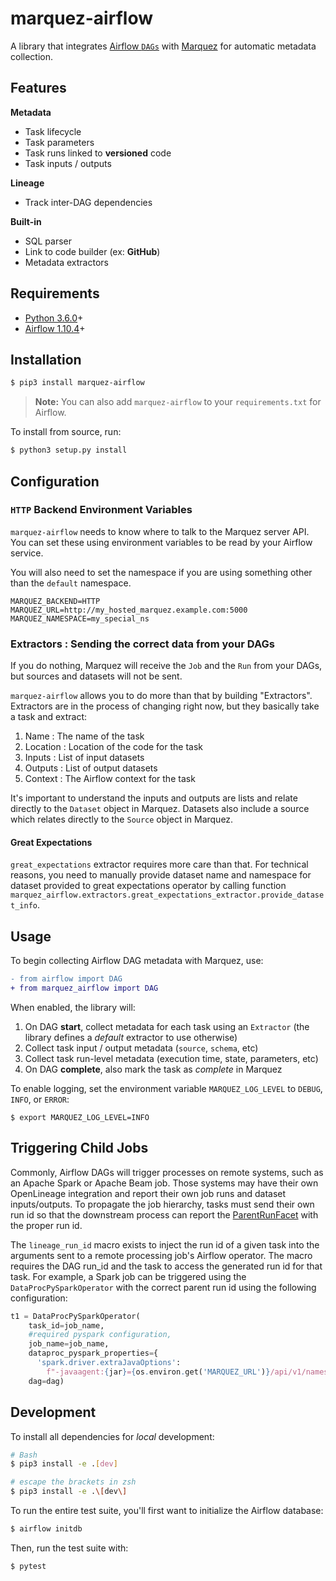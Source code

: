 # marquez-airflow

A library that integrates [Airflow `DAGs`]() with [Marquez](https://github.com/MarquezProject/marquez) for automatic metadata collection.

## Features

**Metadata**

* Task lifecycle
* Task parameters
* Task runs linked to **versioned** code
* Task inputs / outputs

**Lineage**

* Track inter-DAG dependencies

**Built-in**

* SQL parser
* Link to code builder (ex: **GitHub**)
* Metadata extractors

## Requirements

 - [Python 3.6.0](https://www.python.org/downloads)+
 - [Airflow 1.10.4](https://pypi.org/project/apache-airflow)+

## Installation

```bash
$ pip3 install marquez-airflow
```

> **Note:** You can also add `marquez-airflow` to your `requirements.txt` for Airflow.

To install from source, run:

```bash
$ python3 setup.py install
```

## Configuration


### `HTTP` Backend Environment Variables

`marquez-airflow` needs to know where to talk to the Marquez server API.  You can set these using environment variables to be read by your Airflow service.

You will also need to set the namespace if you are using something other than the `default` namespace.

```
MARQUEZ_BACKEND=HTTP
MARQUEZ_URL=http://my_hosted_marquez.example.com:5000
MARQUEZ_NAMESPACE=my_special_ns
```

### Extractors : Sending the correct data from your DAGs

If you do nothing, Marquez will receive the `Job` and the `Run` from your DAGs, but sources and datasets will not be sent.

`marquez-airflow` allows you to do more than that by building "Extractors".  Extractors are in the process of changing right now, but they basically take a task and extract:

1. Name : The name of the task
2. Location : Location of the code for the task
3. Inputs : List of input datasets
4. Outputs : List of output datasets
5. Context : The Airflow context for the task

It's important to understand the inputs and outputs are lists and relate directly to the `Dataset` object in Marquez.  Datasets also include a source which relates directly to the `Source` object in Marquez.

#### Great Expectations

`great_expectations` extractor requires more care than that. For technical reasons, you need to manually provide dataset 
name and namespace for dataset provided to great expectations operator by calling function `marquez_airflow.extractors.great_expectations_extractor.provide_dataset_info`. 

## Usage

To begin collecting Airflow DAG metadata with Marquez, use:

```diff
- from airflow import DAG
+ from marquez_airflow import DAG
```

When enabled, the library will:

1. On DAG **start**, collect metadata for each task using an `Extractor` (the library defines a _default_ extractor to use otherwise)
2. Collect task input / output metadata (`source`, `schema`, etc)
3. Collect task run-level metadata (execution time, state, parameters, etc)
4. On DAG **complete**, also mark the task as _complete_ in Marquez

To enable logging, set the environment variable `MARQUEZ_LOG_LEVEL` to `DEBUG`, `INFO`, or `ERROR`:

```
$ export MARQUEZ_LOG_LEVEL=INFO
```

## Triggering Child Jobs
Commonly, Airflow DAGs will trigger processes on remote systems, such as an Apache Spark or Apache 
Beam job. Those systems may have their own OpenLineage integration and report their own
job runs and dataset inputs/outputs. To propagate the job hierarchy, tasks must send their own run 
id so that the downstream process can report the [ParentRunFacet](https://github.com/OpenLineage/OpenLineage/blob/main/spec/OpenLineage.json#/definitions/ParentRunFacet)
with the proper run id.

The `lineage_run_id` macro exists to inject the run id of a given task into the arguments sent to a
remote processing job's Airflow operator. The macro requires the DAG run_id and the task to access
the generated run id for that task. For example, a Spark job can be triggered using the
`DataProcPySparkOperator` with the correct parent run id using the following configuration:
```python
t1 = DataProcPySparkOperator(
    task_id=job_name,
    #required pyspark configuration,
    job_name=job_name,
    dataproc_pyspark_properties={
      'spark.driver.extraJavaOptions':
        f"-javaagent:{jar}={os.environ.get('MARQUEZ_URL')}/api/v1/namespaces/{os.getenv('MARQUEZ_NAMESPACE', 'default')}/jobs/{job_name}/runs/{{{{lineage_run_id(run_id, task)}}}}?api_key={os.environ.get('MARQUEZ_API_KEY')}"
    dag=dag)
```
## Development

To install all dependencies for _local_ development:

```bash
# Bash
$ pip3 install -e .[dev]
```
```zsh
# escape the brackets in zsh
$ pip3 install -e .\[dev\]
```

To run the entire test suite, you'll first want to initialize the Airflow database:

```bash
$ airflow initdb
```

Then, run the test suite with:

```bash
$ pytest
```
